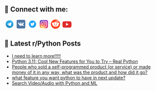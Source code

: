 ## 🔎 Connect with me:
[<img src="https://github.com/bullbesh/bullbesh/blob/main/images/Telegram.png" width="32" height="32" />](https://t.me/bullbesh)
[<img src="https://github.com/bullbesh/bullbesh/blob/main/images/VK.png" width="32" height="32" />](https://vk.com/bullbesh)
[<img src="https://github.com/bullbesh/bullbesh/blob/main/images/Twitter.png" width="32" height="32" />](https://twitter.com/bullbesh1)
[<img src="https://github.com/bullbesh/bullbesh/blob/main/images/Instagram.png" width="32" height="32" />](https://www.instagram.com/bullbesh)
[<img src="https://github.com/bullbesh/bullbesh/blob/main/images/Reddit.png" width="32" height="32" />](https://www.reddit.com/user/bullbesh)
[<img src="https://github.com/bullbesh/bullbesh/blob/main/images/YouTube.png" width="32" height="32" />](https://www.youtube.com/channel/UCtfjRs6uzgq5mfm8S06WTcg)

## 📕 Latest r/Python Posts
<!-- BLOG-POST-LIST:START -->
- [I need to learn more!!!!!](https://www.reddit.com/r/Python/comments/yd5a1c/i_need_to_learn_more/)
- [Python 3.11: Cool New Features for You to Try – Real Python](https://www.reddit.com/r/Python/comments/yd527l/python_311_cool_new_features_for_you_to_try_real/)
- [People who sold a self-programmed product &lpar;or service&rpar; or made money of it in any way, what was the product and how did it go?](https://www.reddit.com/r/Python/comments/yd4srw/people_who_sold_a_selfprogrammed_product_or/)
- [what feature you want python to have in next update?](https://www.reddit.com/r/Python/comments/yd4qnt/what_feature_you_want_python_to_have_in_next/)
- [Search Video/Audio with Python and ML](https://www.reddit.com/r/Python/comments/yd4nrw/search_videoaudio_with_python_and_ml/)
<!-- BLOG-POST-LIST:END -->
